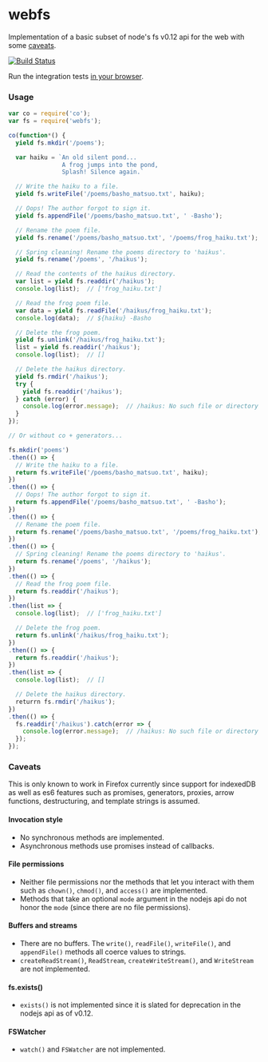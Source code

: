 webfs
=====

Implementation of a basic subset of node's fs v0.12 api for the web with
some [caveats](#caveats).

[![Build Status](https://travis-ci.org/gaye/webfs.png?branch=master)](https://travis-ci.org/gaye/webfs)

Run the integration tests [in your browser](https://gaye.github.io/webfs/test/integration/).

### Usage

```js
var co = require('co');
var fs = require('webfs');

co(function*() {
  yield fs.mkdir('/poems');

  var haiku = `An old silent pond...
               A frog jumps into the pond,
               Splash! Silence again.`

  // Write the haiku to a file.
  yield fs.writeFile('/poems/basho_matsuo.txt', haiku);

  // Oops! The author forgot to sign it.
  yield fs.appendFile('/poems/basho_matsuo.txt', ' -Basho');

  // Rename the poem file.
  yield fs.rename('/poems/basho_matsuo.txt', '/poems/frog_haiku.txt');

  // Spring cleaning! Rename the poems directory to 'haikus'.
  yield fs.rename('/poems', '/haikus');

  // Read the contents of the haikus directory.
  var list = yield fs.readdir('/haikus');
  console.log(list);  // ['frog_haiku.txt']

  // Read the frog poem file.
  var data = yield fs.readFile('/haikus/frog_haiku.txt');
  console.log(data);  // ${haiku} -Basho

  // Delete the frog poem.
  yield fs.unlink('/haikus/frog_haiku.txt');
  list = yield fs.readdir('/haikus');
  console.log(list);  // []

  // Delete the haikus directory.
  yield fs.rmdir('/haikus');
  try {
    yield fs.readdir('/haikus');
  } catch (error) {
    console.log(error.message);  // /haikus: No such file or directory
  }
});

// Or without co + generators...

fs.mkdir('poems')
.then(() => {
  // Write the haiku to a file.
  return fs.writeFile('/poems/basho_matsuo.txt', haiku);
})
.then(() => {
  // Oops! The author forgot to sign it.
  return fs.appendFile('/poems/basho_matsuo.txt', ' -Basho');
})
.then(() => {
  // Rename the poem file.
  return fs.rename('/poems/basho_matsuo.txt', '/poems/frog_haiku.txt');
})
.then(() => {
  // Spring cleaning! Rename the poems directory to 'haikus'.
  return fs.rename('/poems', '/haikus');
})
.then(() => {
  // Read the frog poem file.
  return fs.readdir('/haikus');
})
.then(list => {
  console.log(list);  // ['frog_haiku.txt']

  // Delete the frog poem.
  return fs.unlink('/haikus/frog_haiku.txt');
})
.then(() => {
  return fs.readdir('/haikus');
})
.then(list => {
  console.log(list);  // []

  // Delete the haikus directory.
  returrn fs.rmdir('/haikus');
})
.then(() => {
  fs.readdir('/haikus').catch(error => {
    console.log(error.message);  // /haikus: No such file or directory
  });
});
```

### Caveats

This is only known to work in Firefox currently since support for
indexedDB as well as es6 features such as promises, generators, proxies,
arrow functions, destructuring, and template strings is assumed.

#### Invocation style

+ No synchronous methods are implemented.
+ Asynchronous methods use promises instead of callbacks.

#### File permissions

+ Neither file permissions nor the methods that let you interact with
  them such as `chown()`, `chmod()`, and `access()` are implemented.
+ Methods that take an optional `mode` argument in the nodejs api do not
  honor the `mode` (since there are no file permissions).

#### Buffers and streams

+ There are no buffers. The `write()`, `readFile()`, `writeFile()`, and
  `appendFile()` methods all coerce values to strings.
+ `createReadStream()`, `ReadStream`, `createWriteStream()`, and
  `WriteStream` are not implemented.

#### fs.exists()

+ `exists()` is not implemented since it is slated for deprecation in
  the nodejs api as of v0.12.

#### FSWatcher

+ `watch()` and `FSWatcher` are not implemented.
